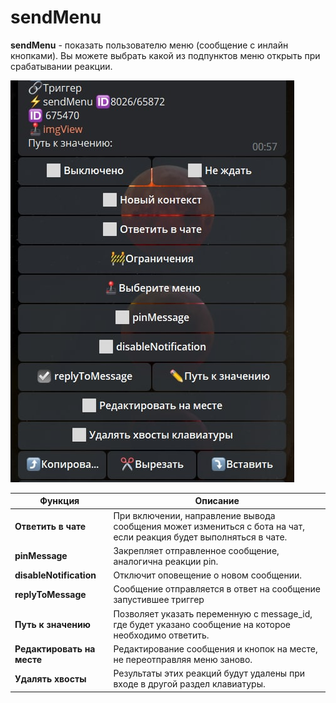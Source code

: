# sendMenu

**sendMenu** - показать пользователю меню (сообщение с инлайн кнопками). Вы можете выбрать какой из подпунктов меню открыть при срабатывании реакции.

![](./1.jpg)

| Функция | Описание |
| --- | --- |
| **Ответить в чате** | При включении, направление вывода сообщения может измениться с бота на чат, если реакция будет выполняться в чате. |
| **pinMessage** | Закрепляет отправленное сообщение, аналогична реакции pin. |
| **disableNotification** | Отключит оповещение о новом сообщении. |
| **replyToMessage** | Сообщение отправляется в ответ на сообщение запустившее триггер |
| **Путь к значению** | Позволяет указать переменную с message_id, где будет указано сообщение на которое необходимо ответить. |
| **Редактировать на месте** | Редактирование сообщения и кнопок на месте, не переотправляя меню заново. |
| **Удалять хвосты** | Результаты этих реакций будут удалены при входе в другой раздел клавиатуры.  |




